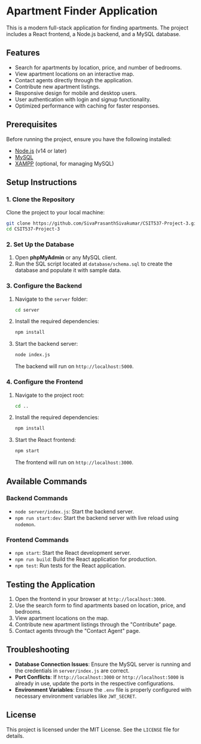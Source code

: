# Apartment Finder Application

This is a modern full-stack application for finding apartments. The project includes a React frontend, a Node.js backend, and a MySQL database.

## Features

- Search for apartments by location, price, and number of bedrooms.
- View apartment locations on an interactive map.
- Contact agents directly through the application.
- Contribute new apartment listings.
- Responsive design for mobile and desktop users.
- User authentication with login and signup functionality.
- Optimized performance with caching for faster responses.

## Prerequisites

Before running the project, ensure you have the following installed:

- [Node.js](https://nodejs.org/) (v14 or later)
- [MySQL](https://www.mysql.com/)
- [XAMPP](https://www.apachefriends.org/) (optional, for managing MySQL)

## Setup Instructions

### 1. Clone the Repository

Clone the project to your local machine:

```bash
git clone https://github.com/SivaPrasanthSivakumar/CSIT537-Project-3.git
cd CSIT537-Project-3
```

### 2. Set Up the Database

1. Open **phpMyAdmin** or any MySQL client.
2. Run the SQL script located at `database/schema.sql` to create the database and populate it with sample data.

### 3. Configure the Backend

1. Navigate to the `server` folder:
   ```bash
   cd server
   ```
2. Install the required dependencies:
   ```bash
   npm install
   ```
3. Start the backend server:
   ```bash
   node index.js
   ```
   The backend will run on `http://localhost:5000`.

### 4. Configure the Frontend

1. Navigate to the project root:
   ```bash
   cd ..
   ```
2. Install the required dependencies:
   ```bash
   npm install
   ```
3. Start the React frontend:
   ```bash
   npm start
   ```
   The frontend will run on `http://localhost:3000`.

## Available Commands

### Backend Commands

- `node server/index.js`: Start the backend server.
- `npm run start:dev`: Start the backend server with live reload using `nodemon`.

### Frontend Commands

- `npm start`: Start the React development server.
- `npm run build`: Build the React application for production.
- `npm test`: Run tests for the React application.

## Testing the Application

1. Open the frontend in your browser at `http://localhost:3000`.
2. Use the search form to find apartments based on location, price, and bedrooms.
3. View apartment locations on the map.
4. Contribute new apartment listings through the "Contribute" page.
5. Contact agents through the "Contact Agent" page.

## Troubleshooting

- **Database Connection Issues**: Ensure the MySQL server is running and the credentials in `server/index.js` are correct.
- **Port Conflicts**: If `http://localhost:3000` or `http://localhost:5000` is already in use, update the ports in the respective configurations.
- **Environment Variables**: Ensure the `.env` file is properly configured with necessary environment variables like `JWT_SECRET`.

## License

This project is licensed under the MIT License. See the `LICENSE` file for details.

